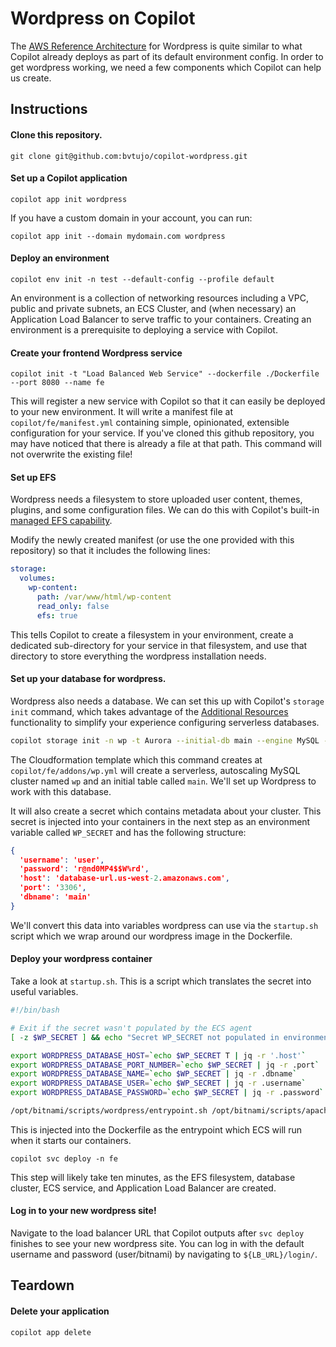 # Wordpress on Copilot

The [AWS Reference Architecture](https://docs.aws.amazon.com/whitepapers/latest/best-practices-wordpress/reference-architecture.html) for Wordpress is quite similar to what Copilot already deploys as part of its default environment config. In order to get wordpress working, we need a few components which Copilot can help us create. 

## Instructions

#### Clone this repository.
```
git clone git@github.com:bvtujo/copilot-wordpress.git
```
#### Set up a Copilot application
```
copilot app init wordpress
```
If you have a custom domain in your account, you can run: 
```
copilot app init --domain mydomain.com wordpress
```

#### Deploy an environment
```
copilot env init -n test --default-config --profile default
```

An environment is a collection of networking resources including a VPC, public and private subnets, an ECS Cluster, and (when necessary) an Application Load Balancer to serve traffic to your containers. Creating an environment is a prerequisite to deploying a service with Copilot. 

#### Create your frontend Wordpress service
```
copilot init -t "Load Balanced Web Service" --dockerfile ./Dockerfile --port 8080 --name fe
```

This will register a new service with Copilot so that it can easily be deployed to your new environment. It will write a manifest file at `copilot/fe/manifest.yml` containing simple, opinionated, extensible configuration for your service. If you've cloned this github repository, you may have noticed that there is already a file at that path. This command will not overwrite the existing file! 

#### Set up EFS
Wordpress needs a filesystem to store uploaded user content, themes, plugins, and some configuration files. We can do this with Copilot's built-in [managed EFS capability](https://aws.github.io/copilot-cli/docs/developing/storage/).

Modify the newly created manifest (or use the one provided with this repository) so that it includes the following lines:

```yaml
storage:
  volumes:
    wp-content:
      path: /var/www/html/wp-content
      read_only: false
      efs: true
```
This tells Copilot to create a filesystem in your environment, create a dedicated sub-directory for your service in that filesystem, and use that directory to store everything the wordpress installation needs. 

#### Set up your database for wordpress.
Wordpress also needs a database. We can set this up with Copilot's `storage init` command, which takes advantage of the [Additional Resources](https://aws.github.io/copilot-cli/docs/developing/additional-aws-resources/) functionality to simplify your experience configuring serverless databases.

```bash
copilot storage init -n wp -t Aurora --initial-db main --engine MySQL -w fe
```

The Cloudformation template which this command creates at `copilot/fe/addons/wp.yml` will create a serverless, autoscaling MySQL cluster named `wp` and an initial table called `main`. We'll set up Wordpress to work with this database.

It will also create a secret which contains metadata about your cluster. This secret is injected into your containers in the next step as an environment variable called `WP_SECRET` and has the following structure:

```json
{
  'username': 'user',
  'password': 'r@nd0MP4$$W%rd',
  'host': 'database-url.us-west-2.amazonaws.com',
  'port': '3306',
  'dbname': 'main'
}
```

We'll convert this data into variables wordpress can use via the `startup.sh` script which we wrap around our wordpress image in the Dockerfile. 

#### Deploy your wordpress container
Take a look at `startup.sh`. This is a script which translates the secret into useful variables. 

```bash
#!/bin/bash

# Exit if the secret wasn't populated by the ECS agent
[ -z $WP_SECRET ] && echo "Secret WP_SECRET not populated in environment" && exit 1

export WORDPRESS_DATABASE_HOST=`echo $WP_SECRET T | jq -r '.host'`
export WORDPRESS_DATABASE_PORT_NUMBER=`echo $WP_SECRET | jq -r .port`
export WORDPRESS_DATABASE_NAME=`echo $WP_SECRET | jq -r .dbname`
export WORDPRESS_DATABASE_USER=`echo $WP_SECRET | jq -r .username`
export WORDPRESS_DATABASE_PASSWORD=`echo $WP_SECRET | jq -r .password`

/opt/bitnami/scripts/wordpress/entrypoint.sh /opt/bitnami/scripts/apache/run.sh
```
This is injected into the Dockerfile as the entrypoint which ECS will run when it starts our containers. 

```
copilot svc deploy -n fe
```

This step will likely take ten minutes, as the EFS filesystem, database cluster, ECS service, and Application Load Balancer are created. 

#### Log in to your new wordpress site!
Navigate to the load balancer URL that Copilot outputs after `svc deploy` finishes to see your new wordpress site. You can log in with the default username and password (user/bitnami) by navigating to `${LB_URL}/login/`. 

## Teardown

#### Delete your application
```
copilot app delete
```

